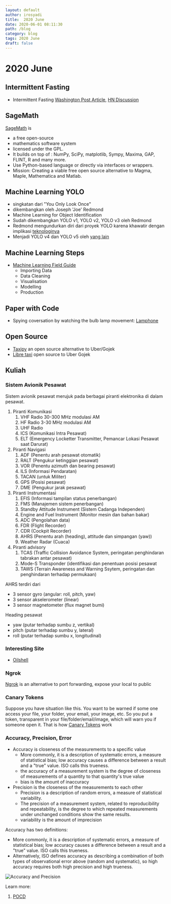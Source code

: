 ```yaml
---
layout: default
author: irosyadi
title:  2020 June
date: 2020-06-01 08:11:30
path: /blog
category: blog
tags: 2020 June
draft: false
---
```


# 2020 June

## Intermittent Fasting
- Intermittent Fasting [Washington Post Article](https://www.washingtonpost.com/health/intermittent-fasting-works-for-many--not-only-for-weight-loss-but-also-for-heart-health/2020/06/12/11420c1c-a4d5-11ea-b619-3f9133bbb482_story.html), [HN Discussion](https://news.ycombinator.com/item?id=23514651)

## SageMath
[SageMath](https://www.sagemath.org/) is
- a free open-source
- mathematics software system
- licensed under the GPL.
- It builds on top of : NumPy, SciPy, matplotlib, Sympy, Maxima, GAP, FLINT, R and many more. 
- Use Python-based language or directly via interfaces or wrappers.
- Mission: Creating a viable free open source alternative to Magma, Maple, Mathematica and Matlab. 

## Machine Learning YOLO
- singkatan dari "You Only Look Once"
- dikembangkan oleh Joseph 'Joe' Redmond 
- Machine Learning for Object Identification
- Sudah dikembangkan YOLO v1, YOLO v2, YOLO v3 oleh Redmond
- Redmond mengundurkan diri dari proyek YOLO karena khawatir dengan implikasi [teknologinya](https://twitter.com/pjreddie/status/1230524770350817280)
- Menjadi YOLO v4 dan YOLO v5 oleh [yang lain](https://blog.roboflow.ai/yolov4-versus-yolov5/)

## Machine Learning Steps
- [Machine Learning Field Guide](https://www.kamwithk.com/machine-learning-field-guide-ckbbqt0iv025u5ks1a7kgjckx)
  - Importing Data
  - Data Cleaning
  - Visualisation
  - Modelling
  - Production

## Paper with Code
- Spying coversation by watching the bulb lamp movement: [Lamphone](https://www.nassiben.com/lamphone)

## Open Source
- [Taxipy](https://bitbucket.org/nkloga/taxipy-frontend/src/master/) an open source alternative to Uber/Gojek
- [Libre taxi](https://libretaxi.org/) open source to Uber Gojek

## Kuliah
### Sistem Avionik Pesawat
Sistem avionik pesawat merujuk pada berbagai piranti elektronika di dalam pesawat.
1. Piranti Komunikasi
    1. VHF Radio 30-300 MHz modulasi AM
    2. HF Radio 3-30 MHz modulasi AM
    3. UHF Radio
    4. ICS (Komunikasi Intra Pesawat)
    5. ELT (Emergency Locketter Transmitter, Pemancar Lokasi Pesawat saat Darurat)
 2. Piranti Navigasi
    1. ADF (Penentu arah pesawat otomatik)
    2. RALT (Pengukur ketinggian pesawat)
    3. VOR (Penentu azimuth dan bearing pesawat)
    4. ILS (Informasi Pendaratan)
    5. TACAN (untuk Militer)
    6. GPS (Posisi pesawat)
    7. DME (Pengukur jarak pesawat)
 3. Piranti Instrumentasi
    1. EFIS (Informasi tampilan status penerbangan)
    2. FMS (Manajemen sistem penerbangan)
    3. Standby Attitude Instrument (Sistem Cadanga Independen)
    4. Engine and Fuel Instrument (Monitor mesin dan bahan bakar)
    5. ADC (Pengolahan data)
    6. FDR (Flight Recorder)
    7. CDR (Cockpit Recorder)
    8. AHRS (Penentu arah (heading), attitude dan simpangan (yaw))
    9. Weather Radar (Cuaca)
4. Piranti advisory
    1. TCAS (Traffic Collision Avoidance System, peringatan penghindaran tabrakan antar pesawat)
    2. Mode-S Transponder (identifikasi dan penentuan posisi pesawat
    3. TAWS (Terrain Awareness and Warning Ssytem, peringatan dan penghindaran terhadap permukaan)

AHRS terdiri dari
- 3 sensor gyro (angular: roll, pitch, yaw)
- 3 sensor akselerometer (linear)
- 3 sensor magnetometer (flux magnet bumi)

Heading pesawat
- yaw (putar terhadap sumbu z, vertikal)
- pitch (putar terhadap sumbu y, lateral)
- roll (putar terhadap sumbu x, longitudinal)

### Interesting Site
- [Oilshell](https://www.oilshell.org/)

### Ngrok
[Ngrok](https://ngrok.com/) is an alternative to port forwarding, expose your local to public

### Canary Tokens
Suppose you have situation like this. You want to be warned if some one access your file, your folder, your email, your image, etc.
So you put a token, transparent in your file/folder/email/image, which will warn you if someone open it. That is how [Canary Tokens](https://canarytokens.org/) work

### Accuracy, Precision, Error
- Accuracy is closeness of the measurements to a specific value
  - More commonly, it is a description of systematic errors, a measure of statistical bias; low accuracy causes a difference between a result and a "true" value. ISO calls this trueness.
  -  the accuracy of a measurement system is the degree of closeness of measurements of a quantity to that quantity's true value
  - bias is the amount of inaccuracy
- Precision is the closeness of the measurements to each other
  - Precision is a description of random errors, a measure of statistical variability. 
  - The precision of a measurement system, related to reproducibility and repeatability, is the degree to which repeated measurements under unchanged conditions show the same results.
  - variability is the amount of imprecision

Accuracy has two definitions:
- More commonly, it is a description of systematic errors, a measure of statistical bias; low accuracy causes a difference between a result and a "true" value. ISO calls this trueness.
- Alternatively, ISO defines accuracy as describing a combination of both types of observational error above (random and systematic), so high accuracy requires both high precision and high trueness.

![Accuracy and Precision](https://upload.wikimedia.org/wikipedia/commons/thumb/3/38/Accuracy_and_precision.svg/300px-Accuracy_and_precision.svg.png)

Learn more:
1. [POCD](https://blog.pocd.com.au/scientific/understanding-precision-accuracy-and-basic-statistics/)

